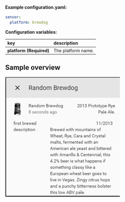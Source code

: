 **Example configuration.yaml:**

```yaml
sensor:
  platform: brewdog
```

**Configuration variables:**  
  
key | description  
:--- | :---  
**platform (Required)** | The platform name.  
  
## Sample overview

![Sample overview](https://github.com/custom-components/brewdog/raw/master/overview.png)